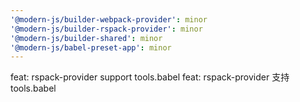 ```yaml
---
'@modern-js/builder-webpack-provider': minor
'@modern-js/builder-rspack-provider': minor
'@modern-js/builder-shared': minor
'@modern-js/babel-preset-app': minor
---
```


feat: rspack-provider support tools.babel
feat: rspack-provider 支持 tools.babel
